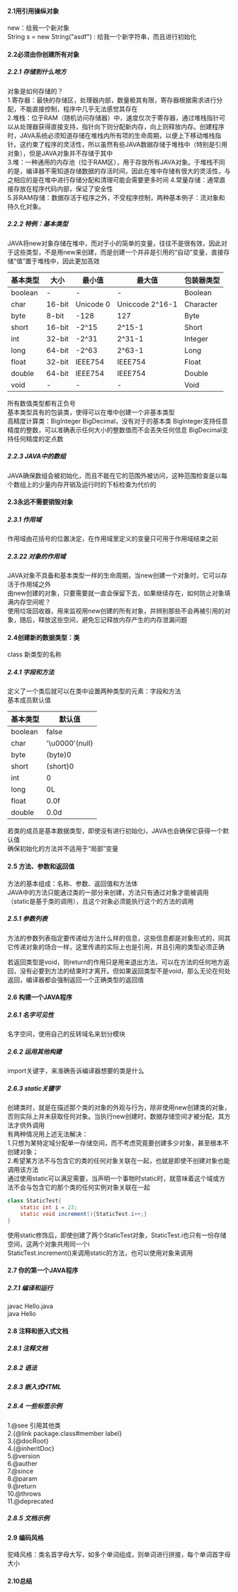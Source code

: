 #### 2.1用引用操纵对象

new：给我一个新对象  
String s = new String("asdf") : 给我一个新字符串，而且进行初始化  

#### 2.2必须由你创建所有对象

##### 2.2.1 存储到什么地方

对象是如何存储的？  
1.寄存器：最快的存储区，处理器内部，数量极其有限，寄存器根据需求进行分配，不能直接控制，程序中几乎无法感觉其存在  
2.堆栈：位于RAM（随机访问存储器）中，速度仅次于寄存器，通过堆栈指针可以从处理器获得直接支持，指针向下则分配新内存，向上则释放内存。创建程序时，JAVA系统必须知道存储在堆栈内所有项的生命周期，以便上下移动堆栈指针。这约束了程序的灵活性，所以虽然有些JAVA数据存储于堆栈中（特别是引用对象），但是JAVA对象并不存储于其中  
3.堆：一种通用的内存池（位于RAM区），用于存放所有JAVA对象。于堆栈不同的是，编译器不需知道存储数据的存活时间，因此在堆中存储有很大的灵活性，与之相应的是在堆中进行存储分配和清理可能会需要更多时间
4.常量存储：通常直接存放在程序代码内部，保证了安全性  
5.非RAM存储：数据存活于程序之外，不受程序控制，两种基本例子：流对象和持久化对象。  

##### 2.2.2 特例：基本类型

JAVA将new对象存储在堆中，而对于小的简单的变量，往往不是很有效，因此对于这些类型，不是用new来创建，而是创建一个并非是引用的“自动”变量，直接存储“值”置于堆栈中，因此更加高效  

| 基本类型 | 大小   | 最小值    | 最大值          | 包装器类型 |
| -------- | ------ | --------- | --------------- | ---------- |
| boolean  | -      | -         | -               | Boolean    |
| char     | 16-bit | Unicode 0 | Uniccode 2^16-1 | Character  |
| byte     | 8-bit  | -128      | 127             | Byte       |
| short    | 16-bit | -2^15     | 2^15-1          | Short      |
| int      | 32-bit | -2^31     | 2^31-1          | Integer    |
| long     | 64-bit | -2^63     | 2^63-1          | Long       |
| float    | 32-bit | IEEE754   | IEEE754         | Float      |
| double   | 64-bit | IEEE754   | IEEE754         | Double     |
| void     | -      | -         | -               | Void       |

所有数值类型都有正负号  
基本类型具有的包装类，使得可以在堆中创建一个非基本类型   
高精度计算类：BigInteger BigDecimal，没有对于的基本类
BigInteger支持任意精度的整数，可以准确表示任何大小的整数值而不会丢失任何信息
BigDecimal支持任何精度的定点数

##### 2.2.3 JAVA中的数组

JAVA确保数组会被初始化，而且不能在它的范围外被访问，这种范围检查是以每个数组上的少量内存开销及运行时的下标检查为代价的

#### 2.3永远不需要销毁对象

##### 2.3.1 作用域

作用域由花括号的位置决定，在作用域里定义的变量只可用于作用域结束之前

##### 2.3.22 对象的作用域

JAVA对象不具备和基本类型一样的生命周期，当new创建一个对象时，它可以存活于作用域之外  
由new创建的对象，只要需要就一直会保留下去，如果继续存在，如何防止对象填满内存空间呢？  
使用垃圾回收器，用来监视用new创建的所有对象，并辨别那些不会再被引用的对象，随后，释放这些空间，避免忘记释放内存产生的内存泄漏问题

#### 2.4创建新的数据类型：类

class 新类型的名称

##### 2.4.1 字段和方法

定义了一个类后就可以在类中设置两种类型的元素：字段和方法  
基本成员默认值

| 基本类型 | 默认值         |
| -------- | -------------- |
| boolean  | false          |
| char     | '\u0000'(null) |
| byte     | (byte)0        |
| short    | (short)0       |
| int      | 0              |
| long     | 0L             |
| float    | 0.0f           |
| double   | 0.0d           |

若类的成员是基本数据类型，即使没有进行初始化i，JAVA也会确保它获得一个默认值  
确保初始化的方法并不适用于“局部”变量

#### 2.5 方法、参数和返回值

方法的基本组成：名称、参数、返回值和方法体  
JAVA中的方法只能通过类的一部分来创建，方法只有通过对象才能被调用（static是基于类的调用），且这个对象必须能执行这个的方法的调用

##### 2.5.1 参数列表

方法的参数列表指定要传递给方法什么样的信息，这些信息都是对象形式的，同其它传递对象的场合一样，这里传递的实际上也是引用，并且引用的类型必须正确

若返回类型是void，则return的作用只是用来退出方法，可以在方法的任何地方返回，没有必要到方法的结束时才离开。但如果返回类型不是void，那么无论在何处返回，编译器都会强制返回一个正确类型的返回值

#### 2.6 构建一个JAVA程序

##### 2.6.1 名字可见性

名字空间，使用自己的反转域名来划分模块

##### 2.6.2 运用其他构建

import关键字，来准确告诉编译器想要的类是什么

##### 2.6.3 static关键字

创建类时，就是在描述那个类的对象的外观与行为，除非使用new创建类的对象，否则实际上并未获取任何对象。当执行new创建时，数据存储空间才被分配，其方法才供外调用  
有两种情况用上述无法解决：  
1.只想为某特定域分配单一存储空间，而不考虑究竟要创建多少对象，甚至根本不创建对象；  
2.希望某方法不与包含它的类的任何对象关联在一起，也就是即使不创建对象也能调用该方法  
通过使用static可以满足需要，当声明一个事物时static时，就意味着这个域或方法不会与包含它的那个类的任何实例对象关联在一起  

```java
class StaticTest{
	static int i = 23;
    static void increment(){StaticTest.i++;}
}
```

使用static修饰后，即使创建了两个StaticTest对象，StaticTest.i也只有一份存储空间，这两个对象共用同一个i  
StaticTest.increment()来调用static的方法，也可以使用对象来调用

#### 2.7 你的第一个JAVA程序

##### 2.7.1 编译和运行

javac Hello.java  
java Hello

#### 2.8 注释和嵌入式文档

##### 2.8.1 注释文档

##### 2.8.2 语法

##### 2.8.3 嵌入式HTML

##### 2.8.4 一些标签示例

1.@see 引用其他类  
2.{@link package.class#member label}  
3.{@docRoot}  
4.{@inheritDoc}  
5.@version  
6.@auther  
7.@since  
8.@param  
9.@return  
10.@throws  
11.@deprecated

##### 2.8.5 文档示例

#### 2.9 编码风格

驼峰风格：类名首字母大写，如多个单词组成，则单词进行拼接，每个单词首字母大小

#### 2.10总结

